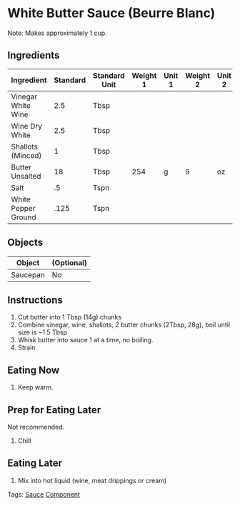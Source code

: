 # White Butter Sauce (Beurre Blanc)
Note: Makes approximately 1 cup.

## Ingredients

|      Ingredient         | Standard | Standard Unit | Weight 1 | Unit 1 | Weight 2 | Unit 2 |
|      ----------         | -------- | ------------- | -------- | ------ | -------- | ------ |
| Vinegar White Wine      | 2.5      | Tbsp          |          |        |          |        |
| Wine Dry White          | 2.5      | Tbsp          |          |        |          |        |
| Shallots (Minced)       | 1        | Tbsp          |          |        |          |        |
| Butter Unsalted         | 18       | Tbsp          | 254      | g      | 9        | oz     |
| Salt                    | .5       | Tspn          |          |        |          |        |
| White Pepper Ground     | .125     | Tspn          |          |        |          |        |

## Objects

|        Object        | (Optional) |
|        ------        | ---------- |
| Saucepan             | No         |

## Instructions

1. Cut butter into 1 Tbsp (14g) chunks
2. Combine vinegar, wine, shallots, 2 butter chunks (2Tbsp, 28g), boil until size is ~1.5 Tbsp
3. Whisk butter into sauce 1 at a time, no boiling.
4. Strain.

## Eating Now

1. Keep warm.

## Prep for Eating Later

Not recommended.
1. Chill

## Eating Later

1. Mix into hot liquid (wine, meat drippings or cream)

Tags: [Sauce](/Tags/Sauce.md) [Component](/Tags/Component.md) 
